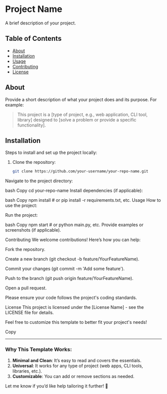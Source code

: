 # Project Name  

A brief description of your project.

## Table of Contents

- [About](#about)
- [Installation](#installation)
- [Usage](#usage)
- [Contributing](#contributing)
- [License](#license)

## About

Provide a short description of what your project does and its purpose. For example:

> This project is a [type of project, e.g., web application, CLI tool, library] designed to [solve a problem or provide a specific functionality].

## Installation

Steps to install and set up the project locally:

1. Clone the repository:
   ```bash
   git clone https://github.com/your-username/your-repo-name.git
Navigate to the project directory:

bash
Copy
cd your-repo-name
Install dependencies (if applicable):

bash
Copy
npm install  # or pip install -r requirements.txt, etc.
Usage
How to use the project:

Run the project:

bash
Copy
npm start  # or python main.py, etc.
Provide examples or screenshots (if applicable).

Contributing
We welcome contributions! Here’s how you can help:

Fork the repository.

Create a new branch (git checkout -b feature/YourFeatureName).

Commit your changes (git commit -m 'Add some feature').

Push to the branch (git push origin feature/YourFeatureName).

Open a pull request.

Please ensure your code follows the project's coding standards.

License
This project is licensed under the [License Name] - see the LICENSE file for details.

Feel free to customize this template to better fit your project's needs!

Copy

---

### **Why This Template Works**:
1. **Minimal and Clean**: It’s easy to read and covers the essentials.
2. **Universal**: It works for any type of project (web apps, CLI tools, libraries, etc.).
3. **Customizable**: You can add or remove sections as needed.

Let me know if you’d like help tailoring it further! 🚀

